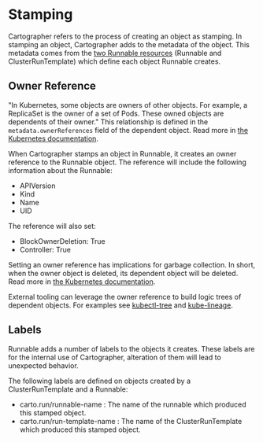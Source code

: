 # Stamping

Cartographer refers to the process of creating an object as stamping. In stamping an object, Cartographer adds to the
metadata of the object. This metadata comes from the [two Runnable resources](runnable/architecture/#concepts) (Runnable
and ClusterRunTemplate) which define each object Runnable creates.

## Owner Reference

"In Kubernetes, some objects are owners of other objects. For example, a ReplicaSet is the owner of a set of Pods. These
owned objects are dependents of their owner." This relationship is defined in the `metadata.ownerReferences` field of
the dependent object. Read more in
[the Kubernetes documentation](https://kubernetes.io/docs/concepts/overview/working-with-objects/owners-dependents/).

When Cartographer stamps an object in Runnable, it creates an owner reference to the Runnable object. The reference will
include the following information about the Runnable:

- APIVersion
- Kind
- Name
- UID

The reference will also set:

- BlockOwnerDeletion: True
- Controller: True

Setting an owner reference has implications for garbage collection. In short, when the owner object is deleted, its
dependent object will be deleted. Read more in
[the Kubernetes documentation](https://kubernetes.io/docs/concepts/architecture/garbage-collection/#owners-dependents).

External tooling can leverage the owner reference to build logic trees of dependent objects. For examples see
[kubectl-tree](https://github.com/ahmetb/kubectl-tree) and [kube-lineage](https://github.com/tohjustin/kube-lineage).

## Labels

Runnable adds a number of labels to the objects it creates. These labels are for the internal use of Cartographer,
alteration of them will lead to unexpected behavior.

The following labels are defined on objects created by a ClusterRunTemplate and a Runnable:

- carto.run/runnable-name : The name of the runnable which produced this stamped object.
- carto.run/run-template-name : The name of the ClusterRunTemplate which produced this stamped object.
